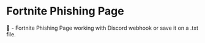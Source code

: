 # Fortnite Phishing Page
🎣 - Fortnite Phishing Page working with Discord webhook or save it on a .txt file.
